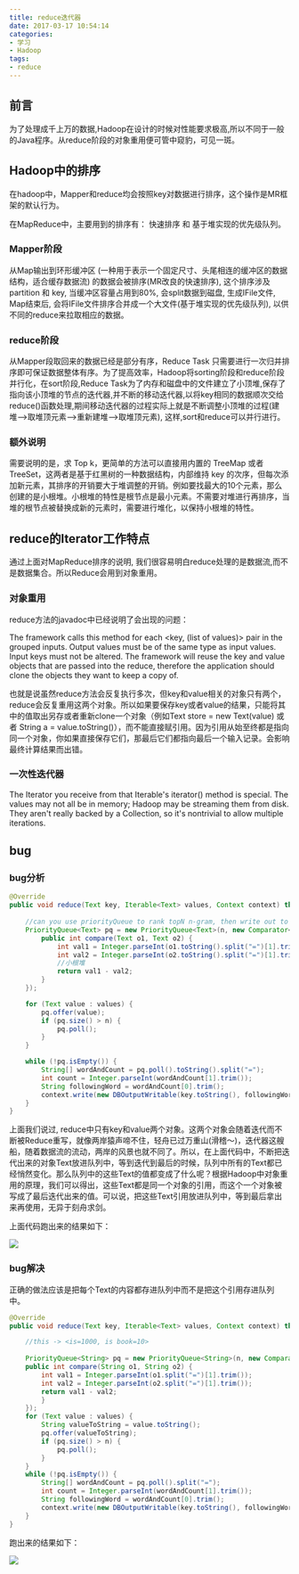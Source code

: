 ```yaml
---
title: reduce迭代器
date: 2017-03-17 10:54:14
categories:
- 学习
- Hadoop
tags:
- reduce
---
```

## 前言

为了处理成千上万的数据,Hadoop在设计的时候对性能要求极高,所以不同于一般的Java程序。从reduce阶段的对象重用便可管中窥豹，可见一斑。

<!--more-->

## Hadoop中的排序

在hadoop中，Mapper和reduce均会按照key对数据进行排序，这个操作是MR框架的默认行为。

在MapReduce中，主要用到的排序有： 快速排序 和 基于堆实现的优先级队列。

### Mapper阶段

从Map输出到环形缓冲区 (一种用于表示一个固定尺寸、头尾相连的缓冲区的数据结构，适合缓存数据流) 的数据会被排序(MR改良的快速排序), 这个排序涉及 partition 和 key, 当缓冲区容量占用到80%, 会split数据到磁盘, 生成IFile文件, Map结束后, 会将IFile文件排序合并成一个大文件(基于堆实现的优先级队列), 以供不同的reduce来拉取相应的数据。

### reduce阶段

从Mapper段取回来的数据已经是部分有序，Reduce Task 只需要进行一次归并排序即可保证数据整体有序。为了提高效率，Hadoop将sorting阶段和reduce阶段并行化，在sort阶段,Reduce Task为了内存和磁盘中的文件建立了小顶堆,保存了指向该小顶堆的节点的迭代器,并不断的移动迭代器,以将key相同的数据顺次交给reduce()函数处理,期间移动迭代器的过程实际上就是不断调整小顶堆的过程(建堆-->取堆顶元素-->重新建堆-->取堆顶元素), 这样,sort和reduce可以并行进行。

### 额外说明

需要说明的是，求 Top k，更简单的方法可以直接用内置的 TreeMap 或者 TreeSet，这两者是基于红黑树的一种数据结构，内部维持 key 的次序，但每次添加新元素，其排序的开销要大于堆调整的开销。例如要找最大的10个元素，那么创建的是小根堆。小根堆的特性是根节点是最小元素。不需要对堆进行再排序，当堆的根节点被替换成新的元素时，需要进行堆化，以保持小根堆的特性。

## reduce的Iterator工作特点

通过上面对MapReduce排序的说明, 我们很容易明白reduce处理的是数据流,而不是数据集合。所以Reduce会用到对象重用。

### 对象重用

reduce方法的javadoc中已经说明了会出现的问题： 

The framework calls this method for each <key, (list of values)> pair in the grouped inputs. Output values must be of the same type as input values. Input keys must not be altered. The framework will reuse the key and value objects that are passed into the reduce, therefore the application should clone the objects they want to keep a copy of.

也就是说虽然reduce方法会反复执行多次，但key和value相关的对象只有两个，reduce会反复重用这两个对象。所以如果要保存key或者value的结果，只能将其中的值取出另存或者重新clone一个对象（例如Text store = new Text(value) 或者 String a = value.toString()），而不能直接赋引用。因为引用从始至终都是指向同一个对象，你如果直接保存它们，那最后它们都指向最后一个输入记录。会影响最终计算结果而出错。 
### 一次性迭代器

The Iterator you receive from that Iterable's iterator() method is special. The values may not all be in memory; Hadoop may be streaming them from disk. They aren't really backed by a Collection, so it's nontrivial to allow multiple iterations.

## bug

### bug分析

```java
@Override
public void reduce(Text key, Iterable<Text> values, Context context) throws IOException, InterruptedException {
	
	//can you use priorityQueue to rank topN n-gram, then write out to hdfs?
    PriorityQueue<Text> pq = new PriorityQueue<Text>(n, new Comparator<Text>() {
        public int compare(Text o1, Text o2) {
            int val1 = Integer.parseInt(o1.toString().split("=")[1].trim());
            int val2 = Integer.parseInt(o2.toString().split("=")[1].trim());
            //小根堆
            return val1 - val2;
        }
    });

    for (Text value : values) {
        pq.offer(value);
        if (pq.size() > n) {
            pq.poll();
        }
    }

    while (!pq.isEmpty()) {
        String[] wordAndCount = pq.poll().toString().split("=");
        int count = Integer.parseInt(wordAndCount[1].trim());
        String followingWord = wordAndCount[0].trim();
        context.write(new DBOutputWritable(key.toString(), followingWord, count), NullWritable.get());
    }
}
```

上面我们说过, reduce中只有key和value两个对象。这两个对象会随着迭代而不断被Reduce重写，就像两岸猿声啼不住，轻舟已过万重山(滑稽～)，迭代器这艘船，随着数据流的流动，两岸的风景也就不同了。所以，在上面代码中，不断把迭代出来的对象Text放进队列中，等到迭代到最后的时候，队列中所有的Text都已经悄然变化。那么队列中的这些Text的值都变成了什么呢？根据Hadoop中对象重用的原理，我们可以得出，这些Text都是同一个对象的引用，而这个一个对象被写成了最后迭代出来的值。可以说，把这些Text引用放进队列中，等到最后拿出来再使用，无异于刻舟求剑。

上面代码跑出来的结果如下：

![](/images/false.png)

### bug解决

正确的做法应该是把每个Text的内容都存进队列中而不是把这个引用存进队列中。

```java
@Override
public void reduce(Text key, Iterable<Text> values, Context context) throws IOException, InterruptedException {

	//this -> <is=1000, is book=10>
	
    PriorityQueue<String> pq = new PriorityQueue<String>(n, new Comparator<String>() {
    public int compare(String o1, String o2) {
        int val1 = Integer.parseInt(o1.split("=")[1].trim());
        int val2 = Integer.parseInt(o2.split("=")[1].trim());
        return val1 - val2;
        }
    });
    for (Text value : values) {
        String valueToString = value.toString();
        pq.offer(valueToString);
        if (pq.size() > n) {
            pq.poll();
        }
    }
    while (!pq.isEmpty()) {
        String[] wordAndCount = pq.poll().split("=");
        int count = Integer.parseInt(wordAndCount[1].trim());
        String followingWord = wordAndCount[0].trim();
        context.write(new DBOutputWritable(key.toString(), followingWord, count), NullWritable.get());
    }
}
```

跑出来的结果如下：

![](/images/right.png)
